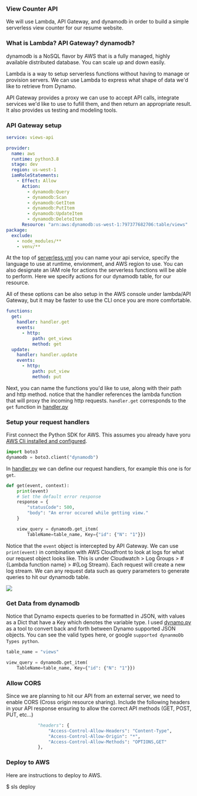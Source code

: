 ### View Counter API

We will use Lambda, API Gateway, and dynamodb in order to build a simple serverless view counter for our resume website. 

### What is Lambda?  API Gateway? dynamodb?

dynamodb is a NoSQL flavor by AWS that is a fully managed, highly available distributed database.  You can scale up and down easily.

Lambda is a way to setup serverless functions without having to manage or provision servers.  We can use Lambda to express what shape of data we'd like to retrieve from Dynamo.

API Gateway provides a proxy we can use to accept API calls, integrate services we'd like to use to fufill them, and then return an appropriate result.  It also provides us testing and modeling tools.  

### API Gateway setup

```yaml
service: views-api

provider:
  name: aws
  runtime: python3.8
  stage: dev
  region: us-west-1
  iamRoleStatements:
    - Effect: Allow
      Action:
        - dynamodb:Query
        - dynamodb:Scan
        - dynamodb:GetItem
        - dynamodb:PutItem
        - dynamodb:UpdateItem
        - dynamodb:DeleteItem
      Resource: "arn:aws:dynamodb:us-west-1:797377682706:table/views"
package:
  exclude:
    - node_modules/**
    - venv/**
```

At the top of [serverless.yml](serverless.yml) you can name your api service, specify the language to use at runtime, envionment, and AWS region to use.  You can also designate an IAM role for actions the serverless functions will be able to perform.  Here we specify actions for our dynamodb table, for our resource.  

All of these options can be also setup in the AWS console under lambda/API Gateway, but it may be faster to use the CLI once you are more comfortable.  

```yaml
functions:
  get:
    handler: handler.get
    events:
      - http:
          path: get_views
          method: get
  update:
    handler: handler.update
    events:
      - http:
          path: put_view
          method: put
```

Next, you can name the functions you'd like to use, along with their path and http method.  notice that the handler references the lambda function that will proxy the incoming http requests.  `handler.get` corresponds to the `get` function in [handler.py](handler.py)

### Setup your request handlers 

First connect the Python SDK for AWS.  This assumes you already have yoru [AWS Cli installed and configured](https://lmgtfy.app/?q=install+aws+cli).  

```py 
import boto3
dynamodb = boto3.client("dynamodb")
```

In [handler.py](handler.py) we can define our request handlers, for example this one is for `get`.

```py
def get(event, context):
    print(event)
    # Set the default error response
    response = {
        "statusCode": 500,
        "body": "An error occured while getting view."
    }

    view_query = dynamodb.get_item(
        TableName=table_name, Key={"id": {"N": "1"}})
```

Notice that the `event` object is intercepted by API Gateway.  We can use `print(event)` in combination with AWS Cloudfront to look at logs for what our request object looks like.  This is under Cloudwatch > Log Groups > #{Lambda function name} > #{Log Stream}.  Each request will create a new log stream.  We can any request data such as query parameters to generate queries to hit our dynamodb table.

![](https://res.cloudinary.com/dlpclqzwk/image/upload/v1653678269/Screenshot_from_2022-05-27_15-03-17_rjsvff.png)

### Get Data from dynamodb 

Notice that Dynamo expects queries to be formatted in JSON, with values as a Dict that have a Key which denotes the variable type.  I used [dynamo.py](dynamo.py) as a tool to convert back and forth between Dynamo supported JSON objects.  You can see the valid types here, or google `supported dynanmoDb Types python`.

```py
table_name = "views"

view_query = dynamodb.get_item(
    TableName=table_name, Key={"id": {"N": "1"}})
```

### Allow CORS 

Since we are planning to hit our API from an external server, we need to enable CORS (Cross origin resource sharing).  Include the following headers in your API response ensuring to allow the correct API methods (GET, POST, PUT, etc...)

```py
            "headers": {
                "Access-Control-Allow-Headers": "Content-Type",
                "Access-Control-Allow-Origin": "*",
                "Access-Control-Allow-Methods": "OPTIONS,GET"
            },
```


### Deploy to AWS 

Here are instructions to deploy to AWS.

$ sls deploy 

